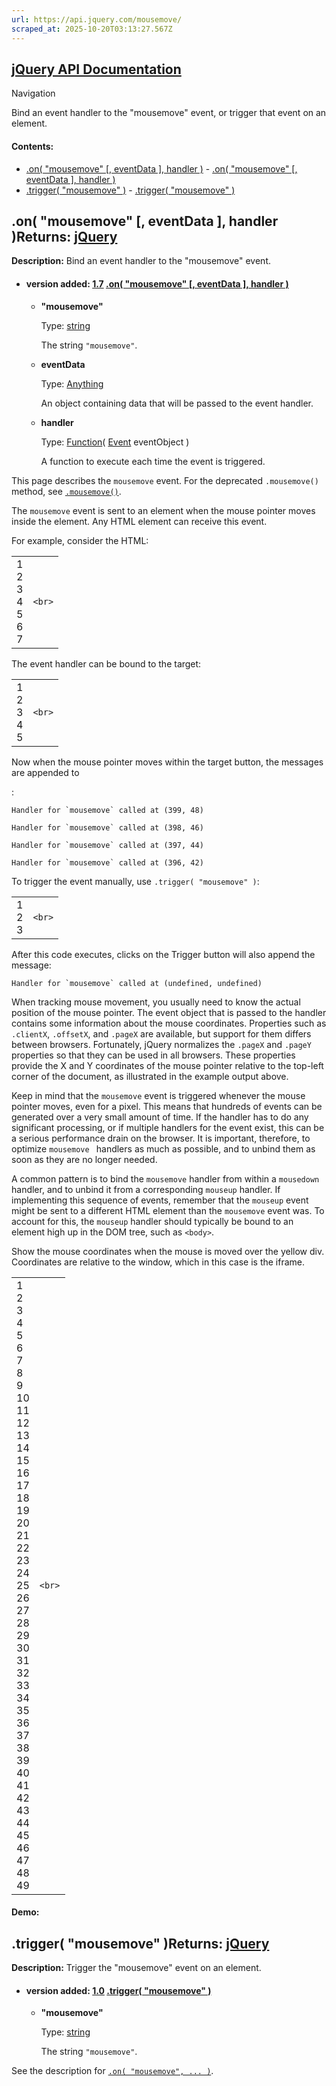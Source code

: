 ```yaml
---
url: https://api.jquery.com/mousemove/
scraped_at: 2025-10-20T03:13:27.567Z
---
```


## [jQuery API Documentation](https://jquery.com/ "jQuery API Documentation")

Navigation

Bind an event handler to the "mousemove" event, or trigger that event on an element.

#### Contents:

- [.on( "mousemove" \[, eventData \], handler )](https://api.jquery.com/mousemove/#on1)  - [.on( "mousemove" \[, eventData \], handler )](https://api.jquery.com/mousemove/#on-%22mousemove%22-eventData-handler)
- [.trigger( "mousemove" )](https://api.jquery.com/mousemove/#trigger2)  - [.trigger( "mousemove" )](https://api.jquery.com/mousemove/#trigger-%22mousemove%22)

## .on( "mousemove" \[, eventData \], handler )Returns: [jQuery](http://api.jquery.com/Types/\#jQuery)

**Description:** Bind an event handler to the "mousemove" event.

- #### version added: [1.7](https://api.jquery.com/category/version/1.7/) [.on( "mousemove" \[, eventData \], handler )](https://api.jquery.com/mousemove/\#on-%22mousemove%22-eventData-handler)

  - **"mousemove"**

    Type: [string](http://api.jquery.com/Types/#string)

    The string `"mousemove"`.

  - **eventData**

    Type: [Anything](http://api.jquery.com/Types/#Anything)

    An object containing data that will be passed to the event handler.

  - **handler**

    Type: [Function](http://api.jquery.com/Types/#Function)( [Event](http://api.jquery.com/Types/#Event) eventObject )

    A function to execute each time the event is triggered.

This page describes the `mousemove` event. For the deprecated `.mousemove()` method, see [`.mousemove()`](https://api.jquery.com/mousemove-shorthand/).

The `mousemove` event is sent to an element when the mouse pointer moves inside the element. Any HTML element can receive this event.

For example, consider the HTML:

|     |     |
| --- | --- |
| 1<br>2<br>3<br>4<br>5<br>6<br>7 | ```<br>``` |

The event handler can be bound to the target:

|     |     |
| --- | --- |
| 1<br>2<br>3<br>4<br>5 | ```<br>``` |

Now when the mouse pointer moves within the target button, the messages are appended to <div id="log">:

``Handler for `mousemove` called at (399, 48)``

``Handler for `mousemove` called at (398, 46)``

``Handler for `mousemove` called at (397, 44)``

``Handler for `mousemove` called at (396, 42)``

To trigger the event manually, use `.trigger( "mousemove" )`:

|     |     |
| --- | --- |
| 1<br>2<br>3 | ```<br>``` |

After this code executes, clicks on the Trigger button will also append the message:

``Handler for `mousemove` called at (undefined, undefined)``

When tracking mouse movement, you usually need to know the actual position of the mouse pointer. The event object that is passed to the handler contains some information about the mouse coordinates. Properties such as `.clientX`, `.offsetX`, and `.pageX` are available, but support for them differs between browsers. Fortunately, jQuery normalizes the `.pageX` and `.pageY` properties so that they can be used in all browsers. These properties provide the X and Y coordinates of the mouse pointer relative to the top-left corner of the document, as illustrated in the example output above.

Keep in mind that the `mousemove` event is triggered whenever the mouse pointer moves, even for a pixel. This means that hundreds of events can be generated over a very small amount of time. If the handler has to do any significant processing, or if multiple handlers for the event exist, this can be a serious performance drain on the browser. It is important, therefore, to optimize `mousemove ` handlers as much as possible, and to unbind them as soon as they are no longer needed.

A common pattern is to bind the `mousemove` handler from within a `mousedown` handler, and to unbind it from a corresponding `mouseup` handler. If implementing this sequence of events, remember that the `mouseup` event might be sent to a different HTML element than the `mousemove` event was. To account for this, the `mouseup` handler should typically be bound to an element high up in the DOM tree, such as `<body>`.

Show the mouse coordinates when the mouse is moved over the yellow div. Coordinates are relative to the window, which in this case is the iframe.

|     |     |
| --- | --- |
| 1<br>2<br>3<br>4<br>5<br>6<br>7<br>8<br>9<br>10<br>11<br>12<br>13<br>14<br>15<br>16<br>17<br>18<br>19<br>20<br>21<br>22<br>23<br>24<br>25<br>26<br>27<br>28<br>29<br>30<br>31<br>32<br>33<br>34<br>35<br>36<br>37<br>38<br>39<br>40<br>41<br>42<br>43<br>44<br>45<br>46<br>47<br>48<br>49 | ```<br>``` |

#### Demo:

## .trigger( "mousemove" )Returns: [jQuery](http://api.jquery.com/Types/\#jQuery)

**Description:** Trigger the "mousemove" event on an element.

- #### version added: [1.0](https://api.jquery.com/category/version/1.0/) [.trigger( "mousemove" )](https://api.jquery.com/mousemove/\#trigger-%22mousemove%22)

  - **"mousemove"**

    Type: [string](http://api.jquery.com/Types/#string)

    The string `"mousemove"`.

See the description for [`.on( "mousemove", ... )`](https://api.jquery.com/mousemove/#on1).